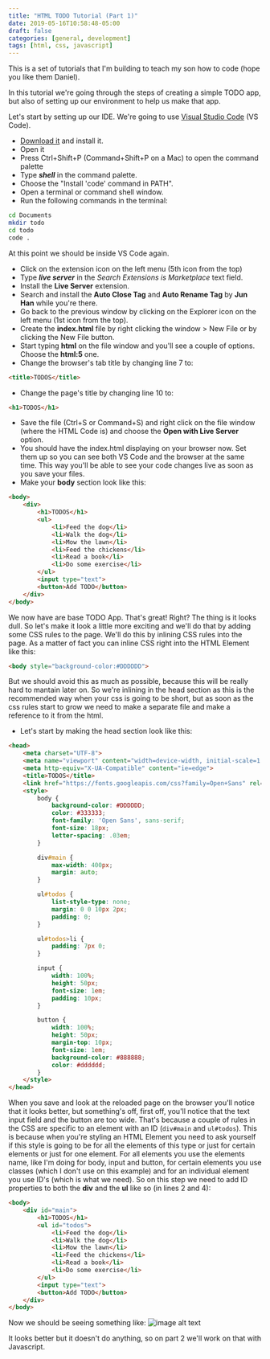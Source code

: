 ```yaml
---
title: "HTML TODO Tutorial (Part 1)"
date: 2019-05-16T10:58:48-05:00
draft: false
categories: [general, development]
tags: [html, css, javascript]
---
```

This is a set of tutorials that I'm building to teach my son how to code (hope you like them Daniel).

In this tutorial we're going through the steps of creating a simple TODO app, but also of setting up our environment to help us make that app.

Let's start by setting up our IDE. We're going to use [Visual Studio Code](https://code.visualstudio.com/) (VS Code). 

+ [Download it](https://code.visualstudio.com/) and install it. 
+ Open it
+ Press Ctrl+Shift+P (Command+Shift+P on a Mac) to open the command palette
+ Type **_shell_** in the command palette.
+ Choose the "Install 'code' command in PATH".
+ Open a terminal or command shell window.
+ Run the following commands in the terminal:

```bash
cd Documents
mkdir todo
cd todo
code .
```

At this point we should be inside VS Code again.

+ Click on the extension icon on the left menu (5th icon from the top)
+ Type **_live server_** in the _Search Extensions is Marketplace_ text field.
+ Install the **Live Server** extension.
+ Search and install the **Auto Close Tag** and **Auto Rename Tag** by **Jun Han** while you're there.
+ Go back to the previous window by clicking on the Explorer icon on the left menu (1st icon from the top).
+ Create the **index.html** file by right clicking the window > New File or by clicking the New File button.
+ Start typing **html** on the file window and you'll see a couple of options. Choose the **html:5** one.
+ Change the browser's tab title by changing line 7 to:

```html
<title>TODOS</title>
```

+ Change the page's title by changing line 10 to:

```html
<h1>TODOS</h1>
```

+ Save the file (Ctrl+S or Command+S) and right click on the file window (where the HTML Code is) and choose the **Open with Live Server** option.
+ You should have the index.html displaying on your browser now. Set them up so you can see both VS Code and the browser at the same time. This way you'll be able to see your code changes live as soon as you save your files.
+ Make your **body** section look like this:

```html
<body>
    <div>
        <h1>TODOS</h1>
        <ul>
            <li>Feed the dog</li>
            <li>Walk the dog</li>
            <li>Mow the lawn</li>
            <li>Feed the chickens</li>
            <li>Read a book</li>
            <li>Do some exercise</li>
        </ul>
        <input type="text">
        <button>Add TODO</button>
    </div>
</body>
```

We now have are base TODO App. That's great! Right? The thing is it looks dull. So let's make it look a little more exciting and we'll do that by adding some CSS rules to the page. We'll do this by inlining CSS rules into the page. As a matter of fact you can inline CSS right into the HTML Element like this:

```html
<body style="background-color:#DDDDDD">
```

But we should avoid this as much as possible, because this will be really hard to mantain later on.
So we're inlining in the head section as this is the recommended way when your css is going to be short, but as soon as the css rules start to grow we need to make a separate file and make a reference to it from the html.

+ Let's start by making the head section look like this:

```html
<head>
    <meta charset="UTF-8">
    <meta name="viewport" content="width=device-width, initial-scale=1.0">
    <meta http-equiv="X-UA-Compatible" content="ie=edge">
    <title>TODOS</title>
    <link href="https://fonts.googleapis.com/css?family=Open+Sans" rel="stylesheet">
    <style>
        body {
            background-color: #DDDDDD;
            color: #333333;
            font-family: 'Open Sans', sans-serif;
            font-size: 18px;
            letter-spacing: .03em;
        }

        div#main {
            max-width: 400px;
            margin: auto;
        }

        ul#todos {
            list-style-type: none;
            margin: 0 0 10px 2px;
            padding: 0;
        }

        ul#todos>li {
            padding: 7px 0;
        }

        input {
            width: 100%;
            height: 50px;
            font-size: 1em;
            padding: 10px;
        }

        button {
            width: 100%;
            height: 50px;
            margin-top: 10px;
            font-size: 1em;
            background-color: #888888;
            color: #dddddd;
        }
    </style>
</head>
```

When you save and look at the reloaded page on the browser you'll notice that it looks better, but something's off, first off, you'll notice that the text input field and the button are too wide. That's because a couple of rules in the CSS are specific to an element with an ID (```div#main``` and ```ul#todos```). This is because when you're styling an HTML Element you need to ask yourself if this style is going to be for all the elements of this type or just for certain elements or just for one element. For all elements you use the elements name, like I'm doing for body, input and button, for certain elements you use classes (which I don't use on this example) and for an individual element you use ID's (which is what we need). So on this step we need to add ID properties to both the **div** and the **ul** like so (in lines 2 and 4):

```html
<body>
    <div id="main">
        <h1>TODOS</h1>
        <ul id="todos">
            <li>Feed the dog</li>
            <li>Walk the dog</li>
            <li>Mow the lawn</li>
            <li>Feed the chickens</li>
            <li>Read a book</li>
            <li>Do some exercise</li>
        </ul>
        <input type="text">
        <button>Add TODO</button>
    </div>
</body>
```

Now we should be seeing something like:
![image alt text](/todos.jpg)

It looks better but it doesn't do anything, so on part 2 we'll work on that with Javascript.
